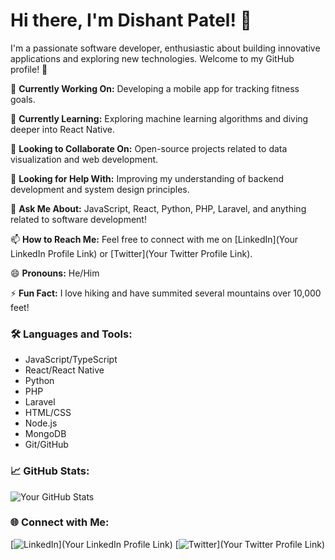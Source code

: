 # Hi there, I'm Dishant Patel! 👋

I'm a passionate software developer, enthusiastic about building innovative applications and exploring new technologies. Welcome to my GitHub profile! 🚀

🔭 **Currently Working On:** Developing a mobile app for tracking fitness goals.

🌱 **Currently Learning:** Exploring machine learning algorithms and diving deeper into React Native.

👯 **Looking to Collaborate On:** Open-source projects related to data visualization and web development.

🤔 **Looking for Help With:** Improving my understanding of backend development and system design principles.

💬 **Ask Me About:** JavaScript, React, Python, PHP, Laravel, and anything related to software development!

📫 **How to Reach Me:** Feel free to connect with me on [LinkedIn](Your LinkedIn Profile Link) or [Twitter](Your Twitter Profile Link).

😄 **Pronouns:** He/Him

⚡ **Fun Fact:** I love hiking and have summited several mountains over 10,000 feet!

### 🛠️ Languages and Tools:

- JavaScript/TypeScript
- React/React Native
- Python
- PHP
- Laravel
- HTML/CSS
- Node.js
- MongoDB
- Git/GitHub

### 📈 GitHub Stats:

![Your GitHub Stats](https://github-readme-stats.vercel.app/api?username=dishant2102&show_icons=true&theme=radical)

### 🌐 Connect with Me:

[![LinkedIn](https://img.shields.io/badge/LinkedIn-Connect-blue)](Your LinkedIn Profile Link)
[![Twitter](https://img.shields.io/badge/Twitter-Follow-blue)](Your Twitter Profile Link)
